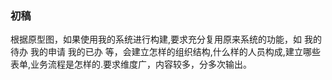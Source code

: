 ### 初稿
根据原型图，如果使用我的系统进行构建,要求充分复用原来系统的功能，如  我的待办 我的申请 我的已办 等，会建立怎样的组织结构,什么样的人员构成,建立哪些表单,业务流程是怎样的.要求维度广，内容较多，分多次输出。
